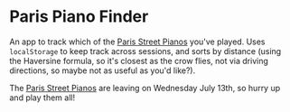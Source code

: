 Paris Piano Finder
===================

An app to track which of the [Paris Street Pianos](http://streetpianos.com/paris2016/) you've played. Uses `localStorage` to keep track across sessions, and sorts by distance (using the Haversine formula, so it's closest as the crow flies, not via driving directions, so maybe not as useful as you'd like?).

The [Paris Street Pianos](http://streetpianos.com/paris2016/) are leaving on Wednesday July 13th, so hurry up and play them all!
